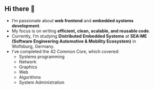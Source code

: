 ## Hi there 👋
- I’m passionate about **web frontend** and **embedded systems development**.
- My focus is on writing **efficient, clean, scalable, and reusable code**.
- Currently, I’m studying **Distributed Embedded Systems** at **SEA:ME (Software Engineering Automotive & Mobility Ecosystem)** in Wolfsburg, Germany.
- I’ve completed the 42 Common Core, which covered:
  - Systems programming
  - Network
  - Graphics
  - Web
  - Algorithms
  - System Administration

